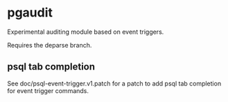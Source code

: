 pgaudit
=======

Experimental auditing module based on event triggers.

Requires the deparse branch.


psql tab completion
-------------------

See doc/psql-event-trigger.v1.patch for a patch to add psql tab completion
for event trigger commands.